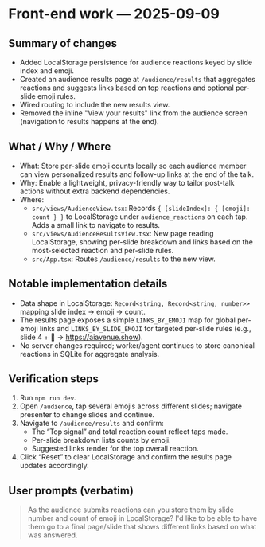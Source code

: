 # Front-end work — 2025-09-09

## Summary of changes
- Added LocalStorage persistence for audience reactions keyed by slide index and emoji.
- Created an audience results page at `/audience/results` that aggregates reactions and suggests links based on top reactions and optional per-slide emoji rules.
- Wired routing to include the new results view.
- Removed the inline "View your results" link from the audience screen (navigation to results happens at the end).

## What / Why / Where
- What: Store per-slide emoji counts locally so each audience member can view personalized results and follow-up links at the end of the talk.
- Why: Enable a lightweight, privacy-friendly way to tailor post-talk actions without extra backend dependencies.
- Where:
  - `src/views/AudienceView.tsx`: Records `{ [slideIndex]: { [emoji]: count } }` to LocalStorage under `audience_reactions` on each tap. Adds a small link to navigate to results.
  - `src/views/AudienceResultsView.tsx`: New page reading LocalStorage, showing per-slide breakdown and links based on the most-selected reaction and per-slide rules.
  - `src/App.tsx`: Routes `/audience/results` to the new view.

## Notable implementation details
- Data shape in LocalStorage: `Record<string, Record<string, number>>` mapping slide index → emoji → count.
- The results page exposes a simple `LINKS_BY_EMOJI` map for global per-emoji links and `LINKS_BY_SLIDE_EMOJI` for targeted per-slide rules (e.g., slide 4 + 🙋 → https://aiavenue.show).
- No server changes required; worker/agent continues to store canonical reactions in SQLite for aggregate analysis.

## Verification steps
1. Run `npm run dev`.
2. Open `/audience`, tap several emojis across different slides; navigate presenter to change slides and continue.
3. Navigate to `/audience/results` and confirm:
   - The “Top signal” and total reaction count reflect taps made.
   - Per-slide breakdown lists counts by emoji.
   - Suggested links render for the top overall reaction.
4. Click “Reset” to clear LocalStorage and confirm the results page updates accordingly.

## User prompts (verbatim)
> As the audience submits reactions can you store them by slide number and count of emoji in LocalStorage? I'd like to be able to have them go to a final page/slide that shows different links based on what was answered.
